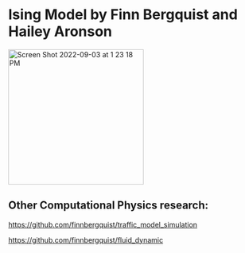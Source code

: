 # Ising Model by Finn Bergquist and Hailey Aronson


<img width="272" alt="Screen Shot 2022-09-03 at 1 23 18 PM" src="https://user-images.githubusercontent.com/61434761/188281717-c6cfbcf7-d88a-4825-8433-ce403145e857.png">


## Other Computational Physics research:

https://github.com/finnbergquist/traffic_model_simulation

https://github.com/finnbergquist/fluid_dynamic
